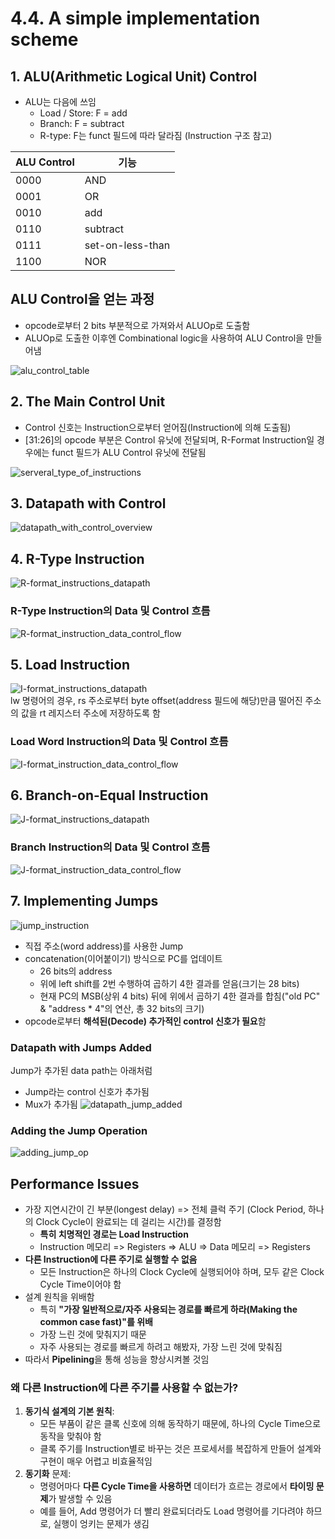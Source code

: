# 4.4. A simple implementation scheme
## 1. ALU(Arithmetic Logical Unit) Control
* ALU는 다음에 쓰임
    * Load / Store: F = add
    * Branch: F = subtract
    * R-type: F는 funct 필드에 따라 달라짐 (Instruction 구조 참고)

|ALU Control|기능|  
|------|---|  
| 0000 |AND|
| 0001 | OR|
| 0010 |add|
| 0110 |subtract|
| 0111 |set-on-less-than|
| 1100 |NOR|

## ALU Control을 얻는 과정
* opcode로부터 2 bits 부분적으로 가져와서 ALUOp로 도출함
* ALUOp로 도출한 이후엔 Combinational logic을 사용하여 ALU Control을 만들어냄  

![alu_control_table](./image_files/alu_control_table.png)

## 2. The Main Control Unit
* Control 신호는 Instruction으로부터 얻어짐(Instruction에 의해 도출됨)
* [31:26]의 opcode 부분은 Control 유닛에 전달되며, R-Format Instruction일 경우에는 funct 필드가 ALU Control 유닛에 전달됨  

![serveral_type_of_instructions](./image_files/several_type_of_instructions.png)

## 3. Datapath with Control
![datapath_with_control_overview](./image_files/datapath_with_controll_overview.png)

## 4. R-Type Instruction
![R-format_instructions_datapath](./image_files/R-format_instructions_datapath_overview.png)
### R-Type Instruction의 Data 및 Control 흐름
![R-format_instruction_data_control_flow](./image_files/R-format_instruction_data_control_flow.png)

## 5. Load Instruction
![I-format_instructions_datapath](./image_files/I-format_instructions_datapath_overview.png)  
lw 명령어의 경우, rs 주소로부터 byte offset(address 필드에 해당)만큼 떨어진 주소의 값을 rt 레지스터 주소에 저장하도록 함 
### Load Word Instruction의 Data 및 Control 흐름
![I-format_instruction_data_control_flow](./image_files/I-format_instruction_data_control_flow.png)

## 6. Branch-on-Equal Instruction
![J-format_instructions_datapath](./image_files/J-format_instructions_datapath_overview.png)

### Branch Instruction의 Data 및 Control 흐름
![J-format_instruction_data_control_flow](./image_files/J-format_instruction_data_control_flow.png)

## 7. Implementing Jumps
![jump_instruction](./image_files/jump_instruction.png)  
* 직접 주소(word address)를 사용한 Jump
* concatenation(이어붙이기) 방식으로 PC를 업데이트
    * 26 bits의 address
    * 위에 left shift를 2번 수행하여 곱하기 4한 결과를 얻음(크기는 28 bits)
    * 현재 PC의 MSB(상위 4 bits) 뒤에 위에서 곱하기 4한 결과를 합침("old PC" & "address * 4"의 연산, 총 32 bits의 크기)
* opcode로부터 **해석된(Decode) 추가적인 control 신호가 필요**함
### Datapath with Jumps Added
Jump가 추가된 data path는 아래처럼  
* Jump라는 control 신호가 추가됨
* Mux가 추가됨
![datapath_jump_added](./image_files/datapath_jump_added.png)
### Adding the Jump Operation
![adding_jump_op](./image_files/adding_jump_op.png)

## Performance Issues
* 가장 지연시간이 긴 부분(longest delay) => 전체 클럭 주기 (Clock Period, 하나의 Clock Cycle이 완료되는 데 걸리는 시간)를 결정함  
    * **특히 치명적인 경로는 Load Instruction**  
    * Instruction 메모리 => Registers => ALU => Data 메모리 => Registers  
* **다른 Instruction에 다른 주기로 실행할 수 없음**
    * 모든 Instruction은 하나의 Clock Cycle에 실행되어야 하며, 모두 같은 Clock Cycle Time이어야 함
* 설계 원칙을 위배함
    * 특히 **"가장 일반적으로/자주 사용되는 경로를 빠르게 하라(Making the common case fast)"를 위배**
    * 가장 느린 것에 맞춰지기 때문
    * 자주 사용되는 경로를 빠르게 하려고 해봤자, 가장 느린 것에 맞춰짐
* 따라서 **Pipelining**을 통해 성능을 향상시켜볼 것임
### 왜 다른 Instruction에 다른 주기를 사용할 수 없는가?
1. **동기식 설계의 기본 원칙**:
    * 모든 부품이 같은 클록 신호에 의해 동작하기 때문에, 하나의 Cycle Time으로 동작을 맞춰야 함
    * 클록 주기를 Instruction별로 바꾸는 것은 프로세서를 복잡하게 만들어 설계와 구현이 매우 어렵고 비효율적임
2. **동기화** 문제:
    * 명령어마다 **다른 Cycle Time을 사용하면** 데이터가 흐르는 경로에서 **타이밍 문제**가 발생할 수 있음
    * 예를 들어, Add 명령어가 더 빨리 완료되더라도 Load 명령어를 기다려야 하므로, 실행이 엉키는 문제가 생김